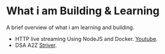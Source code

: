 # What i am Building & Learning
A brief overview of what i am learning and building.

* HTTP live streaming Using NodeJS and Docker. [Youtube](https://www.youtube.com/watch?v=6JTV4PwisoQ).
* DSA A2Z [Striver](https://takeuforward.org/strivers-a2z-dsa-course/strivers-a2z-dsa-course-sheet-2).
